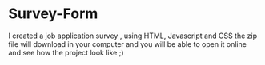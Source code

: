 # Survey-Form
I created a job application survey , using HTML, Javascript and CSS
the zip file will download in your computer and you will be able to open it online and see how the project look like ;)
